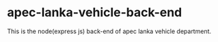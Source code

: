 # apec-lanka-vehicle-back-end
This is the node(express js) back-end of apec lanka vehicle department.
